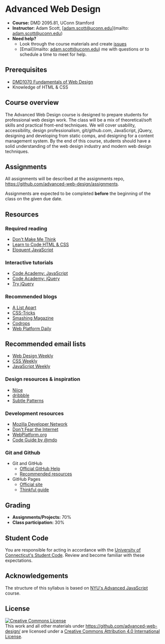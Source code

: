 # Advanced Web Design

- **Course:** DMD 2095.81, UConn Stamford
- **Instructor:** Adam Scott, [adam.scott@uconn.edu](mailto: adam.scott@uconn.edu)
- **Need help?**
	- Look through the course materials and create [issues](https://github.com/advanced-web-design/syllabus/issues)
	- [Email](mailto: adam.scott@uconn.edu) me with questions or to schedule a time to meet for help.

## Prerequisites

- [DMD1070 Fundamentals of Web Design](http://dmd1070.github.io/)
- Knowledge of HTML & CSS

## Course overview

The Advanced Web Design course is designed to prepare students for professional web design work. The class will be a mix of theoretical/soft skills and practical front-end techniques. We will cover usability, accessibility, design professionalism, git/github.com, JavaScript, jQuery, designing and developing from static comps, and designing for a content management system. By the end of this course, students should have a solid understanding of the web design industry and modern web design techniques.  

## Assignments

All assignments will be described at the assignments repo, <https://github.com/advanced-web-design/assignments>.

Assignments are expected to be completed **before** the beginning of the class on the given due date.

## Resources

### Required reading

- [Don't Make Me Think](http://www.amazon.com/dp/0321965515/)
- [Learn to Code HTML & CSS](http://learn.shayhowe.com/html-css/)
- [Eloquent JavaScript](http://eloquentjavascript.net/)

### Interactive tutorials

- [Code Academy: JavaScript](http://www.codecademy.com/en/tracks/javascript)
- [Code Academy: jQuery](http://www.codecademy.com/en/tracks/jquery)
- [Try jQuery](http://try.jquery.com/)

### Recommended blogs

- [A List Apart](http://alistapart.com/)
- [CSS-Tricks](http://css-tricks.com/)
- [Smashing Magazine](http://www.smashingmagazine.com/)
- [Codrops](http://tympanus.net/codrops/)
- [Web Platform Daily](http://webplatformdaily.org/)

## Recommended email lists

- [Web Design Weekly](http://web-design-weekly.com/)
- [CSS Weekly](http://css-weekly.com/)
- [JavaScript Weekly](http://javascriptweekly.com/)

### Design resources & inspiration

- [Niice](https://niice.co/)
- [dribbble](https://dribbble.com/)
- [Subtle Patterns](http://subtlepatterns.com/)

### Development resources

- [Mozilla Developer Network](https://developer.mozilla.org/en-US/)
- [Don't Fear the Internet](http://www.dontfeartheinternet.com/)
- [WebPlatform.org](http://www.webplatform.org/)
- [Code Guide by @mdo](http://codeguide.co/)

### Git and Github
- Git and GitHub
    - [Official GitHub Help](https://help.github.com/)
    - [Recommended resources](https://help.github.com/articles/what-are-other-good-resources-for-learning-git-and-github)
- GitHub Pages
    - [Official site](http://pages.github.com/)
    - [Thinkful guide](http://www.thinkful.com/learn/a-guide-to-using-github-pages/)

## Grading

- **Assignments/Projects:** 70%
- **Class participation:** 30%

## Student Code

You are responsible for acting in accordance with the [University of Connecticut's Student Code](http://community.uconn.edu/the-student-code-preamble/). Review and become familiar with these expectations.

## Acknowledgements

The structure of this syllabus is based on [NYU's Advanced JavaScript](https://github.com/advanced-js/syllabus#course-outline) course.

## License

<a rel="license" href="http://creativecommons.org/licenses/by/4.0/"><img alt="Creative Commons License" style="border-width:0" src="https://i.creativecommons.org/l/by/4.0/88x31.png" /></a><br />This <span xmlns:dct="http://purl.org/dc/terms/" href="http://purl.org/dc/dcmitype/Text" rel="dct:type">work</span> and all other materials under https://github.com/advanced-web-design/ are licensed under a <a rel="license" href="http://creativecommons.org/licenses/by/4.0/">Creative Commons Attribution 4.0 International License</a>.

